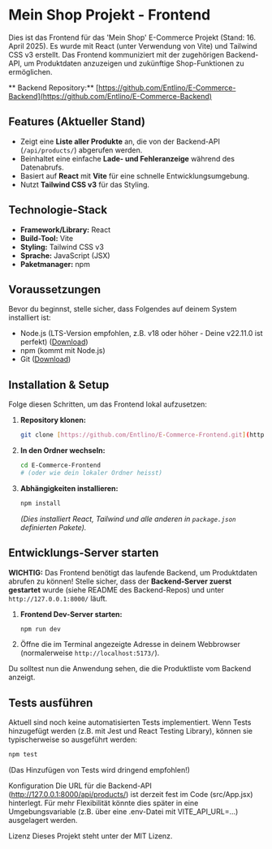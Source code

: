 # Mein Shop Projekt - Frontend

Dies ist das Frontend für das 'Mein Shop' E-Commerce Projekt (Stand: 16. April 2025). Es wurde mit React (unter Verwendung von Vite) und Tailwind CSS v3 erstellt. Das Frontend kommuniziert mit der zugehörigen Backend-API, um Produktdaten anzuzeigen und zukünftige Shop-Funktionen zu ermöglichen.

** Backend Repository:** [https://github.com/Entlino/E-Commerce-Backend](https://github.com/Entlino/E-Commerce-Backend)

## Features (Aktueller Stand)

- Zeigt eine **Liste aller Produkte** an, die von der Backend-API (`/api/products/`) abgerufen werden.
- Beinhaltet eine einfache **Lade- und Fehleranzeige** während des Datenabrufs.
- Basiert auf **React** mit **Vite** für eine schnelle Entwicklungsumgebung.
- Nutzt **Tailwind CSS v3** für das Styling.

## Technologie-Stack

- **Framework/Library:** React
- **Build-Tool:** Vite
- **Styling:** Tailwind CSS v3
- **Sprache:** JavaScript (JSX)
- **Paketmanager:** npm

## Voraussetzungen

Bevor du beginnst, stelle sicher, dass Folgendes auf deinem System installiert ist:

- Node.js (LTS-Version empfohlen, z.B. v18 oder höher - Deine v22.11.0 ist perfekt) ([Download](https://nodejs.org/))
- npm (kommt mit Node.js)
- Git ([Download](https://git-scm.com/))

## Installation & Setup

Folge diesen Schritten, um das Frontend lokal aufzusetzen:

1.  **Repository klonen:**
    ```bash
    git clone [https://github.com/Entlino/E-Commerce-Frontend.git](https://github.com/Entlino/E-Commerce-Frontend.git)
    ```
2.  **In den Ordner wechseln:**
    ```bash
    cd E-Commerce-Frontend
    # (oder wie dein lokaler Ordner heisst)
    ```
3.  **Abhängigkeiten installieren:**
    ```bash
    npm install
    ```
    _(Dies installiert React, Tailwind und alle anderen in `package.json` definierten Pakete)._

## Entwicklungs-Server starten

**WICHTIG:** Das Frontend benötigt das laufende Backend, um Produktdaten abrufen zu können! Stelle sicher, dass der **Backend-Server zuerst gestartet** wurde (siehe README des Backend-Repos) und unter `http://127.0.0.1:8000/` läuft.

1.  **Frontend Dev-Server starten:**
    ```bash
    npm run dev
    ```
2.  Öffne die im Terminal angezeigte Adresse in deinem Webbrowser (normalerweise `http://localhost:5173/`).

Du solltest nun die Anwendung sehen, die die Produktliste vom Backend anzeigt.

## Tests ausführen 

Aktuell sind noch keine automatisierten Tests implementiert. Wenn Tests hinzugefügt werden (z.B. mit Jest und React Testing Library), können sie typischerweise so ausgeführt werden:

```bash
npm test

```

(Das Hinzufügen von Tests wird dringend empfohlen!)

Konfiguration
Die URL für die Backend-API (http://127.0.0.1:8000/api/products/) ist derzeit fest im Code (src/App.jsx) hinterlegt. Für mehr Flexibilität könnte dies später in eine Umgebungsvariable (z.B. über eine .env-Datei mit VITE_API_URL=...) ausgelagert werden.

Lizenz
Dieses Projekt steht unter der MIT Lizenz.
